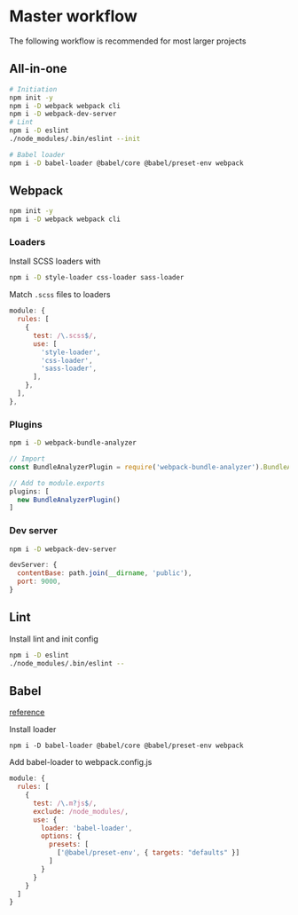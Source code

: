# Master workflow

The following workflow is recommended for most larger projects

## All-in-one

```bash
# Initiation
npm init -y
npm i -D webpack webpack cli
npm i -D webpack-dev-server
# Lint
npm i -D eslint
./node_modules/.bin/eslint --init

# Babel loader
npm i -D babel-loader @babel/core @babel/preset-env webpack
```

## Webpack
```bash
npm init -y
npm i -D webpack webpack cli
```
### Loaders

Install SCSS loaders with
```bash
npm i -D style-loader css-loader sass-loader
```
Match `.scss` files to loaders
```javascript
module: {
  rules: [
    {
      test: /\.scss$/,
      use: [
        'style-loader',
        'css-loader',
        'sass-loader',
      ],
    },
  ],
},
```

### Plugins

```bash
npm i -D webpack-bundle-analyzer
```
```javascript
// Import
const BundleAnalyzerPlugin = require('webpack-bundle-analyzer').BundleAnalyzerPlugin;

// Add to module.exports
plugins: [
  new BundleAnalyzerPlugin()
]
```

### Dev server

```bash
npm i -D webpack-dev-server
```
```javascript
devServer: {
  contentBase: path.join(__dirname, 'public'),
  port: 9000,
}
```

## Lint
Install lint and init config
```bash
npm i -D eslint
./node_modules/.bin/eslint --
```

## Babel
[reference](https://github.com/babel/babel-loader)

Install loader
```
npm i -D babel-loader @babel/core @babel/preset-env webpack
```
Add babel-loader to webpack.config.js
```javascript
module: {
  rules: [
    {
      test: /\.m?js$/,
      exclude: /node_modules/,
      use: {
        loader: 'babel-loader',
        options: {
          presets: [
            ['@babel/preset-env', { targets: "defaults" }]
          ]
        }
      }
    }
  ]
}
```


